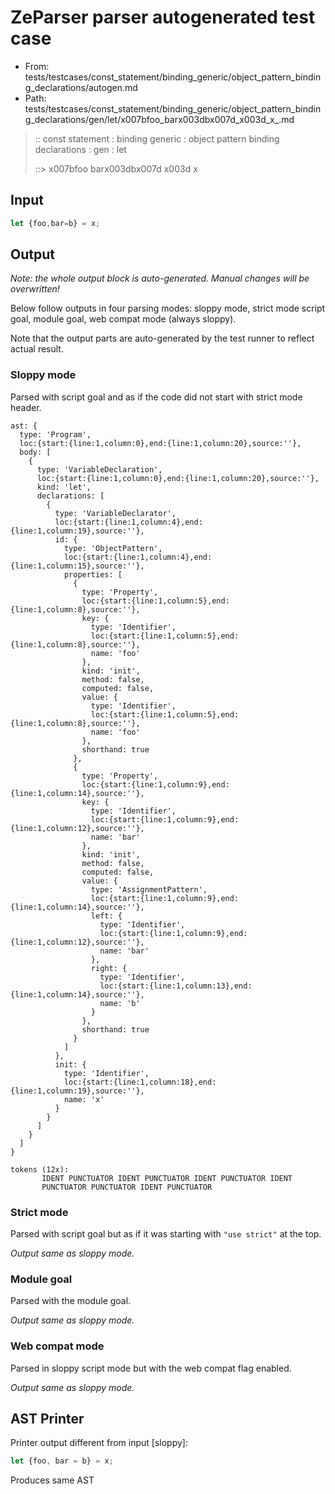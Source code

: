 # ZeParser parser autogenerated test case

- From: tests/testcases/const_statement/binding_generic/object_pattern_binding_declarations/autogen.md
- Path: tests/testcases/const_statement/binding_generic/object_pattern_binding_declarations/gen/let/x007bfoo_barx003dbx007d_x003d_x_.md

> :: const statement : binding generic : object pattern binding declarations : gen : let
>
> ::> x007bfoo barx003dbx007d x003d x

## Input


`````js
let {foo,bar=b} = x;
`````

## Output

_Note: the whole output block is auto-generated. Manual changes will be overwritten!_

Below follow outputs in four parsing modes: sloppy mode, strict mode script goal, module goal, web compat mode (always sloppy).

Note that the output parts are auto-generated by the test runner to reflect actual result.

### Sloppy mode

Parsed with script goal and as if the code did not start with strict mode header.

`````
ast: {
  type: 'Program',
  loc:{start:{line:1,column:0},end:{line:1,column:20},source:''},
  body: [
    {
      type: 'VariableDeclaration',
      loc:{start:{line:1,column:0},end:{line:1,column:20},source:''},
      kind: 'let',
      declarations: [
        {
          type: 'VariableDeclarator',
          loc:{start:{line:1,column:4},end:{line:1,column:19},source:''},
          id: {
            type: 'ObjectPattern',
            loc:{start:{line:1,column:4},end:{line:1,column:15},source:''},
            properties: [
              {
                type: 'Property',
                loc:{start:{line:1,column:5},end:{line:1,column:8},source:''},
                key: {
                  type: 'Identifier',
                  loc:{start:{line:1,column:5},end:{line:1,column:8},source:''},
                  name: 'foo'
                },
                kind: 'init',
                method: false,
                computed: false,
                value: {
                  type: 'Identifier',
                  loc:{start:{line:1,column:5},end:{line:1,column:8},source:''},
                  name: 'foo'
                },
                shorthand: true
              },
              {
                type: 'Property',
                loc:{start:{line:1,column:9},end:{line:1,column:14},source:''},
                key: {
                  type: 'Identifier',
                  loc:{start:{line:1,column:9},end:{line:1,column:12},source:''},
                  name: 'bar'
                },
                kind: 'init',
                method: false,
                computed: false,
                value: {
                  type: 'AssignmentPattern',
                  loc:{start:{line:1,column:9},end:{line:1,column:14},source:''},
                  left: {
                    type: 'Identifier',
                    loc:{start:{line:1,column:9},end:{line:1,column:12},source:''},
                    name: 'bar'
                  },
                  right: {
                    type: 'Identifier',
                    loc:{start:{line:1,column:13},end:{line:1,column:14},source:''},
                    name: 'b'
                  }
                },
                shorthand: true
              }
            ]
          },
          init: {
            type: 'Identifier',
            loc:{start:{line:1,column:18},end:{line:1,column:19},source:''},
            name: 'x'
          }
        }
      ]
    }
  ]
}

tokens (12x):
       IDENT PUNCTUATOR IDENT PUNCTUATOR IDENT PUNCTUATOR IDENT
       PUNCTUATOR PUNCTUATOR IDENT PUNCTUATOR
`````

### Strict mode

Parsed with script goal but as if it was starting with `"use strict"` at the top.

_Output same as sloppy mode._

### Module goal

Parsed with the module goal.

_Output same as sloppy mode._

### Web compat mode

Parsed in sloppy script mode but with the web compat flag enabled.

_Output same as sloppy mode._

## AST Printer

Printer output different from input [sloppy]:

````js
let {foo, bar = b} = x;
````

Produces same AST

